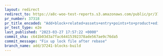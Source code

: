 ```yaml
---
layout: redirect
redirect_to: https://a8c-woo-test-reports.s3.amazonaws.com/public/pr/37318/e2e/index.html
pr_number: 37318
pr_title_encoded: "Add+block+related+assets+entry+points+to+product+editor+build"
pr_test_type: e2e
last_published: "2023-03-27 17:57:22 +0000"
commit_sha: c641b03d3a7fac64415392378ade567ae9c76da5
commit_message: "Fix up lock file after rebase"
branch_name: add/37241-blocks-build
---
```

